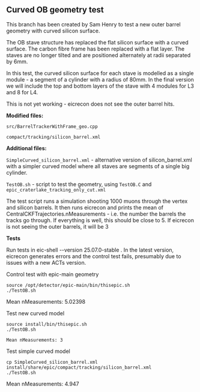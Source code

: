 Curved OB geometry test
-----------------------

This branch has been created by Sam Henry to test a new outer barrel geometry with curved silicon surface.

The OB stave structure has replaced the flat silicon surface with a curved surface. The carbon fibre frame has been replaced with a flat layer. The staves are no longer tilted and are positioned alternately at radii separated by 6mm.

In this test, the curved silicon surface for each stave is modelled as a single module - a segment of a cylinder with a radius of 80mm. In the final version we will include the top and bottom layers of the stave with 4 modules for L3 and 8 for L4. 

This is not yet working - eicrecon does not see the outer barrel hits.

**Modified files:**

```src/BarrelTrackerWithFrame_geo.cpp```

```compact/tracking/silicon_barrel.xml```

**Additional files:**

```SimpleCurved_silicon_barrel.xml``` - alternative version of silicon_barrel.xml with a simpler curved model where all staves are segments of a single big cylinder.

```TestOB.sh``` - script to test the geometry, using ```TestOB.C``` and  ```epic_craterlake_tracking_only_cut.xml```


The test script runs a simulation shooting 1000 muons through the vertex and silicon barrels. It then runs eicrecon and prints the mean of CentralCKFTrajectories.nMeasurements - i.e. the number the barrels the tracks go through. If everything is well, this should be close to 5. If eicrecon is not seeing the outer barrels, it will be 3


**Tests**

Run tests in eic-shell --version 25.07.0-stable . In the latest version, eicrecon generates errors and the control test fails, presumably due to issues with a new ACTs version. 

Control test with epic-main geometry
```
source /opt/detector/epic-main/bin/thisepic.sh
./TestOB.sh
```
Mean nMeasurements: 5.02398

Test new curved model
```
source install/bin/thisepic.sh
./TestOB.sh

Mean nMeasurements: 3
```
Test simple curved model
```
cp SimpleCurved_silicon_barrel.xml install/share/epic/compact/tracking/silicon_barrel.xml 
./TestOB.sh
```
Mean nMeasurements: 4.947
